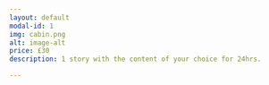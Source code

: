 ```yaml
---
layout: default
modal-id: 1
img: cabin.png
alt: image-alt
price: £30
description: 1 story with the content of your choice for 24hrs.

---
```

